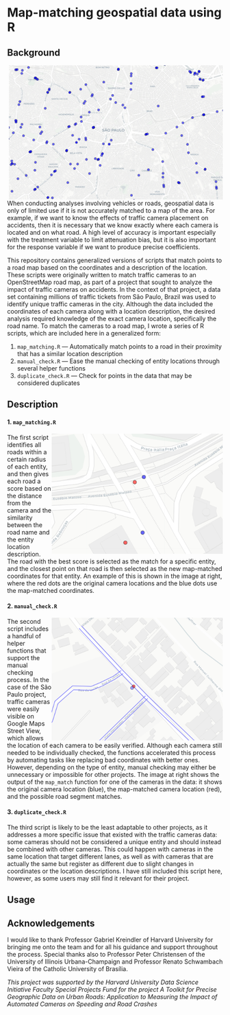 # Map-matching geospatial data using R

## Background

<img src="https://github.com/bchaps1999/map-matching/blob/master/images/Sao_Paulo.png" align="right" width="500" alt="A map of central São Paulo, Brazil">

When conducting analyses involving vehicles or roads, geospatial data is only of limited use if it is not accurately matched to a map of the area. For example, if we want to know the effects of traffic camera placement on accidents, then it is necessary that we know exactly where each camera is located and on what road. A high level of accuracy is important especially with the treatment variable to limit attenuation bias, but it is also important for the response variable if we want to produce precise coefficients.

This repository contains generalized versions of scripts that match points to a road map based on the coordinates and a description of the location. These scripts were originally written to match traffic cameras to an OpenStreetMap road map, as part of a project that sought to analyze the impact of traffic cameras on accidents. In the context of that project, a data set containing millions of traffic tickets from São Paulo, Brazil was used to identify unique traffic cameras in the city. Although the data included the coordinates of each camera along with a location description, the desired analysis required knowledge of the exact camera location, specifically the road name. To match the cameras to a road map, I wrote a series of R scripts, which are included here in a generalized form:

1. `map_matching.R` — Automatically match points to a road in their proximity that has a similar location description
2. `manual_check.R` — Ease the manual checking of entity locations through several helper functions
3. `duplicate_check.R` — Check for points in the data that may be considered duplicates

## Description

#### 1. `map_matching.R`

<img src="https://github.com/bchaps1999/map-matching/blob/master/images/map_matching.png" align="right" width="400" alt="An example of map-matching">

The first script identifies all roads within a certain radius of each entity, and then gives each road a score based on the distance from the camera and the similarity between the road name and the entity location description. The road with the best score is selected as the match for a specific entity, and the closest point on that road is then selected as the new map-matched coordinates for that entity. An example of this is shown in the image at right, where the red dots are the original camera locations and the blue dots use the map-matched coordinates.

#### 2. `manual_check.R`

<img src="https://github.com/bchaps1999/map-matching/blob/master/images/map_match_function.png" align="right" width="400" alt="An example of the map-match function">

The second script includes a handful of helper functions that support the manual checking process. In the case of the São Paulo project, traffic cameras were easily visible on Google Maps Street View, which allows the location of each camera to be easily verified. Although each camera still needed to be individually checked, the functions accelerated this process by automating tasks like replacing bad coordinates with better ones. However, depending on the type of entity, manual checking may either be unnecessary or impossible for other projects. The image at right shows the output of the `map_match` function for one of the cameras in the data: it shows the original camera location (blue), the map-matched camera location (red), and the possible road segment matches.

#### 3. `duplicate_check.R`

The third script is likely to be the least adaptable to other projects, as it addresses a more specific issue that existed with the traffic cameras data: some cameras should not be considered a unique entity and should instead be combined with other cameras. This could happen with cameras in the same location that target different lanes, as well as with cameras that are actually the same but register as different due to slight changes in coordinates or the location descriptions. I have still included this script here, however, as some users may still find it relevant for their project.

## Usage

## Acknowledgements

I would like to thank Professor Gabriel Kreindler of Harvard University for bringing me onto the team and for all his guidance and support throughout the process. Special thanks also to Professor Peter Christensen of the University of Illinois Urbana-Champaign and Professor Renato Schwambach Vieira of the Catholic University of Brasília.

*This project was supported by the Harvard University Data Science Initiative Faculty Special Projects Fund for the project A Toolkit for Precise Geographic Data on Urban Roads: Application to Measuring the Impact of Automated Cameras on Speeding and Road Crashes*
